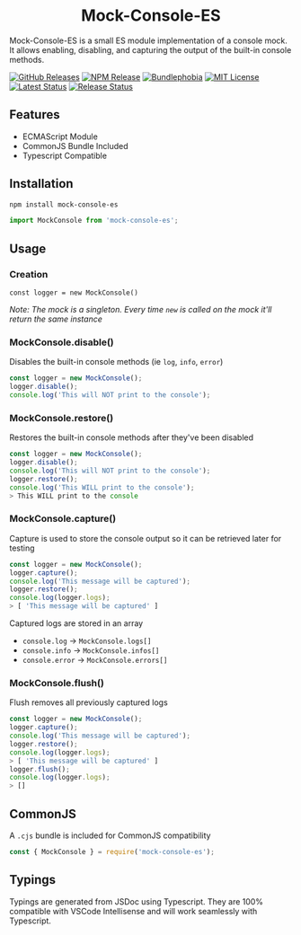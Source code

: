 <h1 align="center">Mock-Console-ES</h1>

Mock-Console-ES is a small ES module implementation of a console mock. It allows enabling, disabling, and capturing the output of the built-in console methods.

[![GitHub Releases](https://badgen.net/github/tag/vanillaes/mock-console-es)](https://github.com/vanillaes/mock-console-es/releases)
[![NPM Release](https://badgen.net/npm/v/mock-console-es)](https://www.npmjs.com/package/mock-console-es)
[![Bundlephobia](https://badgen.net/bundlephobia/minzip/mock-console-es)](https://bundlephobia.com/result?p=mock-console-es)
[![MIT License](https://badgen.net/github/license/vanillaes/mock-console-es)](https://raw.githubusercontent.com/vanillaes/mock-console-es/master/LICENSE)
[![Latest Status](https://github.com/vanillaes/mock-console-es/workflows/Latest/badge.svg)](https://github.com/vanillaes/mock-console-es/actions)
[![Release Status](https://github.com/vanillaes/mock-console-es/workflows/Release/badge.svg)](https://github.com/vanillaes/mock-console-es/actions)

## Features

- ECMAScript Module
- CommonJS Bundle Included
- Typescript Compatible

## Installation

```sh
npm install mock-console-es
```

```javascript
import MockConsole from 'mock-console-es';
```

## Usage

### Creation

```const logger = new MockConsole()```

*Note: The mock is a singleton. Every time `new` is called on the mock it'll return the same instance*

### MockConsole.disable()

Disables the built-in console methods (ie `log`, `info`, `error`)

```javascript
const logger = new MockConsole();
logger.disable();
console.log('This will NOT print to the console');
```

### MockConsole.restore()

Restores the built-in console methods after they've been disabled

```javascript
const logger = new MockConsole();
logger.disable();
console.log('This will NOT print to the console');
logger.restore();
console.log('This WILL print to the console');
> This WILL print to the console
```

### MockConsole.capture()

Capture is used to store the console output so it can be retrieved later for testing

```javascript
const logger = new MockConsole();
logger.capture();
console.log('This message will be captured');
logger.restore();
console.log(logger.logs);
> [ 'This message will be captured' ]
```

Captured logs are stored in an array
- `console.log` -> `MockConsole.logs[]`
- `console.info` -> `MockConsole.infos[]`
- `console.error` -> `MockConsole.errors[]`

### MockConsole.flush()

Flush removes all previously captured logs

```javascript
const logger = new MockConsole();
logger.capture();
console.log('This message will be captured');
logger.restore();
console.log(logger.logs);
> [ 'This message will be captured' ]
logger.flush();
console.log(logger.logs);
> []
```

## CommonJS

A `.cjs` bundle is included for CommonJS compatibility 

```javascript
const { MockConsole } = require('mock-console-es');
```

## Typings

Typings are generated from JSDoc using Typescript. They are 100% compatible with VSCode Intellisense and will work seamlessly with Typescript.